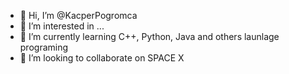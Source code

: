 - 👋 Hi, I’m @KacperPogromca
- 👀 I’m interested in ...
- 🌱 I’m currently learning C++, Python, Java and others launlage programing
- 💞️ I’m looking to collaborate on SPACE X
